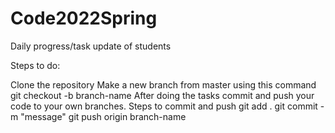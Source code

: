 # Code2022Spring

Daily progress/task update of students

Steps to do:

Clone the repository
Make a new branch from master using this command git checkout -b branch-name
After doing the tasks commit and push your code to your own branches.
Steps to commit and push git add . git commit -m "message" git push origin branch-name
